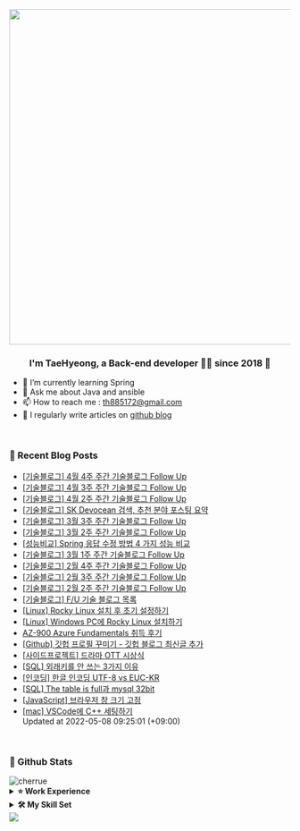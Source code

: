 <div align="center">
<img src="https://rishavanand.github.io/static/images/greetings.gif" align="center" height="" width="600" />
</div>  
  

### <div align="center">I'm TaeHyeong, a Back-end developer 👨‍💻 since 2018 🚀</div>  
- 🌱 I’m currently learning Spring  
- 💬 Ask me about Java and ansible
- 📫 How to reach me : th885172@gmail.com
- 📝 I regularly write articles on [github blog](http://Cherrue.github.io/) 
<br/>

### 📝 Recent Blog Posts  
<!-- BLOG-POST-LIST:START -->
- [[기술블로그] 4월 4주 주간 기술블로그 Follow Up
](https://cherrue.github.io/engineering_blog_followup/weekly-tech-blog-follow-up-April-4/) <br>
- [[기술블로그] 4월 3주 주간 기술블로그 Follow Up
](https://cherrue.github.io/engineering_blog_followup/searchengine/weekly-tech-blog-follow-up-April-3/) <br>
- [[기술블로그] 4월 2주 주간 기술블로그 Follow Up
](https://cherrue.github.io/engineering_blog_followup/searchengine/weekly-tech-blog-followup-april-2/) <br>
- [[기술블로그] SK Devocean 검색, 추천 분야 포스팅 요약
](https://cherrue.github.io/engineering_blog_followup/searchengine/weekly-tech-blog-sk-search-posts/) <br>
- [[기술블로그] 3월 3주 주간 기술블로그 Follow Up
](https://cherrue.github.io/engineering_blog_followup/searchengine/weekly-tech-blog-follow-up-march3/) <br>
- [[기술블로그] 3월 2주 주간 기술블로그 Follow Up
](https://cherrue.github.io/engineering_blog_followup/searchengine/weekly-tech-blog-follow-up-march2/) <br>
- [[성능비교] Spring 응답 수정 방법 4 가지 성능 비교
](https://cherrue.github.io/spring/benchmark/spring-modify-response-benchmark/) <br>
- [[기술블로그] 3월 1주 주간 기술블로그 Follow Up
](https://cherrue.github.io/engineering_blog_followup/weekly-tech-blog-follow-up/) <br>
- [[기술블로그] 2월 4주 주간 기술블로그 Follow Up
](https://cherrue.github.io/engineering_blog_followup/searchengine/weekly-tech-blog-follow-up/) <br>
- [[기술블로그] 2월 3주 주간 기술블로그 Follow Up
](https://cherrue.github.io/engineering_blog_followup/searchengine/2%EC%9B%943%EC%A3%BC-%EC%A3%BC%EA%B0%84-%EA%B8%B0%EC%88%A0%EB%B8%94%EB%A1%9C%EA%B7%B8-Follow-Up/) <br>
- [[기술블로그] 2월 2주 주간 기술블로그 Follow Up
](https://cherrue.github.io/engineering_blog_followup/searchengine/2%EC%9B%94-2%EC%A3%BC-%EC%A3%BC%EA%B0%84-%EA%B8%B0%EC%88%A0%EB%B8%94%EB%A1%9C%EA%B7%B8-Follow/) <br>
- [[기술블로그] F/U 기술 블로그 목록
](https://cherrue.github.io/engineering_blog_followup/searchengine/FU-%EA%B8%B0%EC%88%A0-%EB%B8%94%EB%A1%9C%EA%B7%B8-%EB%AA%A9%EB%A1%9D/) <br>
- [[Linux] Rocky Linux 설치 후 초기 설정하기
](https://cherrue.github.io/linux/infra/RL-%EC%84%A4%EC%B9%98-%ED%9B%84-%EC%B4%88%EA%B8%B0-%EC%84%A4%EC%A0%95%ED%95%98%EA%B8%B0/) <br>
- [[Linux] Windows PC에 Rocky Linux 설치하기
](https://cherrue.github.io/linux/infra/Windows-PC%EC%97%90-RL8-%EC%84%A4%EC%B9%98/) <br>
- [AZ-900 Azure Fundamentals 취득 후기
](https://cherrue.github.io/azure/azure_fundamentals/AZ-900-Azure-Fundamentals-%EC%B7%A8%EB%93%9D-%ED%9B%84%EA%B8%B0/) <br>
- [[Github] 깃헙 프로필 꾸미기 - 깃헙 블로그 최신글 추가
](https://cherrue.github.io/github/github_blog/github_profile/%EA%B9%83%ED%97%99-%ED%94%84%EB%A1%9C%ED%95%84-%EA%BE%B8%EB%AF%B8%EA%B8%B0-%EA%B9%83%ED%97%99-%EB%B8%94%EB%A1%9C%EA%B7%B8-%EC%B5%9C%EC%8B%A0%EA%B8%80-%EC%B6%94%EA%B0%80/) <br>
- [[사이드프로젝트] 드라마 OTT 시상식
](https://cherrue.github.io/project/drama_vote_platform/%EB%93%9C%EB%9D%BC%EB%A7%88-OTT-%EC%8B%9C%EC%83%81%EC%8B%9D-%EA%B8%B0%ED%9A%8D%EC%84%9C/) <br>
- [[SQL] 외래키를 안 쓰는 3가지 이유
](https://cherrue.github.io/database/%EC%99%B8%EB%9E%98%ED%82%A4%EB%A5%BC-%EC%95%88%EC%93%B0%EB%8A%94-%EC%9D%B4%EC%9C%A0/) <br>
- [[인코딩] 한글 인코딩 UTF-8 vs EUC-KR
](https://cherrue.github.io/setting/%ED%95%9C%EA%B8%80-%EC%9D%B8%EC%BD%94%EB%94%A9-UTF-8-vs-EUC-KR/) <br>
- [[SQL] The table is full과 mysql 32bit
](https://cherrue.github.io/database/MySQL-32bit%EB%8A%94-%EB%B9%85%EB%8D%B0%EC%9D%B4%ED%84%B0%EC%97%90-%EC%93%B0%EB%A9%B4-%EC%95%88-%EB%8F%BC%EC%9A%94!/) <br>
- [[JavaScript] 브라우저 창 크기 고정
](https://cherrue.github.io/javascript/chrome%EC%9D%80-%EC%B0%BD-%ED%81%AC%EA%B8%B0-%EA%B3%A0%EC%A0%95%EC%9D%B4-%EC%95%88-%EB%90%9C%EB%8B%A4/) <br>
- [[mac] VSCode에 C++ 세팅하기
](https://cherrue.github.io/mac/setting/mac-VSCode%EC%97%90-C++-%EC%84%B8%ED%8C%85%ED%95%98%EA%B8%B0/) <br>
Updated at 2022-05-08 09:25:01 (+09:00)<br>
<!-- BLOG-POST-LIST:END -->  

<br/>  

### 📌 Github Stats
<img align="center" src="https://github-readme-stats.vercel.app/api?username=cherrue&show_icons=true&locale=en" alt="cherrue" />

<details>
  <summary><b>⭐ Work Experience</b></summary>
  <div>
    
|Company|period|Project|
|---|---|---|
|Hyundai-Autoever|2021.06 ~ |Develope search engine and API<br/>OpenApi routomap search developer|
|ROKAF|2018.06 ~ 2021.05|Maintain C4I web application<br/>Develope android encryption module|
|Intelligent Contents Lab, Sejong Univ.|2016.01 ~ 2018.01|Study TV drama rating prediction|</div>
</details>

<details>
  <summary><b>🛠️ My Skill Set</b></summary>
<div align="center">  
<img style="margin: 10px" src="https://profilinator.rishav.dev/skills-assets/java-original-wordmark.svg" alt="Java" height="50" />     
<img style="margin: 10px" src="https://profilinator.rishav.dev/skills-assets/springio-icon.svg" alt="Spring" height="50" />  
<img style="margin: 10px" src="https://profilinator.rishav.dev/skills-assets/elasticsearch.png" alt="Elastic Search" height="50" />  
<img style="margin: 10px" src="https://profilinator.rishav.dev/skills-assets/kibana.png" alt="Kibana" height="50" />    
<img style="margin: 10px" src="https://profilinator.rishav.dev/skills-assets/mysql-original-wordmark.svg" alt="MySQL" height="50" />
<img style="margin: 10px" src="https://profilinator.rishav.dev/skills-assets/ansible.png" alt="Ansible" height="50" />  
<img style="margin: 10px" src="https://profilinator.rishav.dev/skills-assets/amazonwebservices-original-wordmark.svg" alt="AWS" height="50" />  
<img style="margin: 10px" src="https://profilinator.rishav.dev/skills-assets/python-original.svg" alt="Python" height="50" />  
<br/>
<img style="margin: 10px" src="https://profilinator.rishav.dev/skills-assets/linux-original.svg" alt="Linux" height="50" />  
<img style="margin: 10px" src="https://profilinator.rishav.dev/skills-assets/gnu_bash-icon.svg" alt="Bash" height="50" />  
<img style="margin: 10px" src="https://profilinator.rishav.dev/skills-assets/git-scm-icon.svg" alt="Git" height="50" />  
<img style="margin: 10px" src="https://profilinator.rishav.dev/skills-assets/oracle-original.svg" alt="Oracle" height="50" />  
<img style="margin: 10px" src="https://profilinator.rishav.dev/skills-assets/android-original-wordmark.svg" alt="Android" height="50" />  
<img style="margin: 10px" src="https://profilinator.rishav.dev/skills-assets/html5-original-wordmark.svg" alt="HTML5" height="50" />
<img style="margin: 10px" src="https://profilinator.rishav.dev/skills-assets/javascript-original.svg" alt="JavaScript" height="50" />  
<br/>  
</div>
</details>


<div align="left">
<img src="https://komarev.com/ghpvc/?username=Cherrue&&style=flat-square" align="center" />
</div>  
